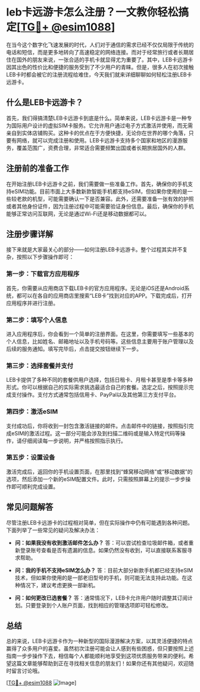 # leb卡远游卡怎么注册？一文教你轻松搞定[[TG💪+ @esim1088](https://t.me/s/esim1088)]

在当今这个数字化飞速发展的时代，人们对于通信的需求已经不仅仅局限于传统的电话和短信，而是更多地转向了高速稳定的网络连接。而对于经常旅行或者长期居住在国外的朋友来说，一张合适的手机卡就显得尤为重要了。其中，LEB卡远游卡因其出色的性价比和便捷的服务受到了不少用户的青睐。但是，很多人在初次接触LEB卡时都会被它的注册流程给难住，今天我们就来详细聊聊如何轻松注册LEB卡远游卡。

## 什么是LEB卡远游卡？

首先，我们得搞清楚LEB卡远游卡到底是什么。简单来说，LEB卡远游卡是一种专为国际用户设计的虚拟SIM卡服务。它允许用户通过电子方式激活并使用，而无需亲自到实体店铺购买。这种卡的优点在于方便快捷，无论你在世界的哪个角落，只要有网络，就可以完成注册和使用。LEB卡远游卡支持多个国家和地区的漫游服务，覆盖范围广，资费合理，非常适合需要频繁出国或者长期旅居国外的人群。

## 注册前的准备工作

在开始注册LEB卡远游卡之前，我们需要做一些准备工作。首先，确保你的手机支持eSIM功能。目前市面上大多数新款智能手机都支持eSIM，但如果你使用的是一些较老款的机型，可能需要确认一下是否兼容。此外，还需要准备一张有效的护照或者其他身份证件，因为注册过程中可能需要验证身份信息。最后，确保你的手机能够正常访问互联网，无论是通过Wi-Fi还是移动数据都可以。

## 注册步骤详解

接下来就是大家最关心的部分——如何注册LEB卡远游卡。整个过程其实并不复杂，按照以下步骤操作即可：

### 第一步：下载官方应用程序

首先，你需要从应用商店下载LEB卡的官方应用程序。无论是iOS还是Android系统，都可以在各自的应用商店里搜索“LEB卡”找到对应的APP。下载完成后，打开应用程序并进行注册。

### 第二步：填写个人信息

进入应用程序后，你会看到一个简单的注册界面。在这里，你需要填写一些基本的个人信息，比如姓名、邮箱地址以及手机号码等。这些信息主要用于账户管理以及后续的服务通知。填写完毕后，点击提交按钮继续下一步。

### 第三步：选择套餐并支付

LEB卡提供了多种不同的套餐供用户选择，包括日租卡、月租卡甚至是季卡等多种形式。你可以根据自己的实际需求挑选最适合自己的套餐。选定之后，按照提示完成支付操作。支付方式通常包括信用卡、PayPal以及其他第三方支付平台。

### 第四步：激活eSIM

支付成功后，你将收到一封包含激活链接的邮件。点击邮件中的链接，按照指引完成eSIM的激活过程。这一部分可能会涉及到扫描二维码或是输入特定代码等操作，请仔细阅读每一步说明，并严格按照指示执行。

### 第五步：设置设备

激活完成后，返回你的手机设置页面，在那里找到“蜂窝移动网络”或“移动数据”的选项，然后添加一个新的eSIM配置文件。此时，只需按照屏幕上的提示一步步操作即可顺利完成设置。

## 常见问题解答

尽管注册LEB卡远游卡的过程相对简单，但在实际操作中仍有可能遇到各种问题。下面列举了一些常见的疑问及解决办法：

- **问：如果我没有收到激活邮件怎么办？**
  答：可以尝试检查垃圾邮件箱，或者重新登录账号查看是否有遗漏的信息。如果仍然没有收到，可以直接联系客服寻求帮助。

- **问：我的手机不支持eSIM怎么办？**
  答：目前大部分新款手机都已经支持eSIM技术，但如果你使用的是一部老旧型号的手机，则可能无法支持此功能。在这种情况下，建议考虑更换一部新机。

- **问：如何更改已选套餐？**
  答：通常情况下，LEB卡允许用户随时调整其订阅计划。只要登录到个人账户页面，找到相应的管理选项即可轻松修改。

## 总结

总的来说，LEB卡远游卡作为一种新型的国际漫游解决方案，以其灵活便捷的特点赢得了众多用户的喜爱。虽然初次注册可能会让人感到有些困惑，但只要按照上述指南一步步操作下去，相信每个人都能顺利地享受到这项优质服务带来的便利。希望这篇文章能够帮助到正在寻找相关信息的朋友们！如果你还有其他疑问，欢迎随时留言讨论哦。

[[TG💪+ @esim1088](https://t.me/s/esim1088) ![Image](https://i.postimg.cc/4NQfJmqS/Snipaste-2025-05-13-00-14-12.png)]